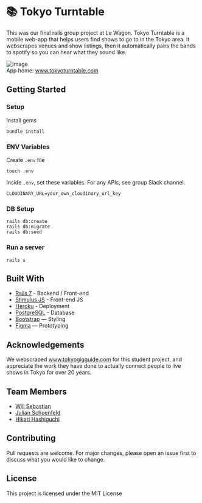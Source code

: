# 📚 Tokyo Turntable

This was our final rails group project at Le Wagon. Tokyo Turntable is a mobile web-app that helps users find shows to go to in the Tokyo area. It webscrapes venues and show listings, then it automatically pairs the bands to spotify so you can hear what they sound like. 

![image](https://github.com/user-attachments/assets/decf20b3-5022-41ed-bc70-5bd126fd1f22)
<br>
App home: www.tokyoturntable.com
   

## Getting Started
### Setup

Install gems
```
bundle install
```

### ENV Variables
Create `.env` file
```
touch .env
```
Inside `.env`, set these variables. For any APIs, see group Slack channel.
```
CLOUDINARY_URL=your_own_cloudinary_url_key
```

### DB Setup
```
rails db:create
rails db:migrate
rails db:seed
```

### Run a server
```
rails s
```

## Built With
- [Rails 7](https://guides.rubyonrails.org/) - Backend / Front-end
- [Stimulus JS](https://stimulus.hotwired.dev/) - Front-end JS
- [Heroku](https://heroku.com/) - Deployment
- [PostgreSQL](https://www.postgresql.org/) - Database
- [Bootstrap](https://getbootstrap.com/) — Styling
- [Figma](https://www.figma.com) — Prototyping

## Acknowledgements
We webscraped www.tokyogigguide.com for this student project, and appreciate the work they have done to actually connect people to live shows in Tokyo for over 20 years. 

## Team Members
- [Will Sebastian](https://github.com/MaddRussian)
- [Julian Schoenfeld](https://github.com/carved-duck)
- [Hikari Hashiguchi](https://github.com/hikari-h)

## Contributing
Pull requests are welcome. For major changes, please open an issue first to discuss what you would like to change.

## License
This project is licensed under the MIT License
